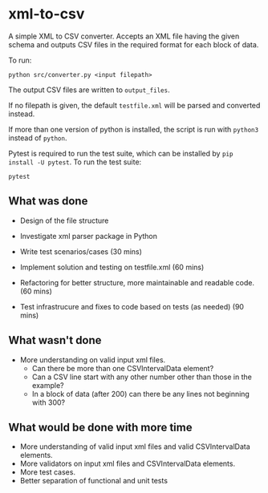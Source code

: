 # xml-to-csv

A simple XML to CSV converter. Accepts an XML file having the given schema and outputs CSV files in the required format for each block of data.

To run:
```
python src/converter.py <input filepath>
```
The output CSV files are written to `output_files`.

If no filepath is given, the default `testfile.xml` will be parsed and converted instead.

If more than one version of python is installed, the script is run with `python3` instead of `python`.

Pytest is required to run the test suite, which can be installed by `pip install -U pytest`. To run the test suite:
```
pytest
```

## What was done
- Design of the file structure
- Investigate xml parser package in Python
- Write test scenarios/cases
(30 mins)

- Implement solution and testing on testfile.xml
(60 mins)

- Refactoring for better structure, more maintainable and readable code.
(60 mins)

- Test infrastrucure and fixes to code based on tests (as needed)
(90 mins)


## What wasn't done
- More understanding on valid input xml files. 
  - Can there be more than one CSVIntervalData element? 
  - Can a CSV line start with any other number other than those in the example? 
  - In a block of data (after 200) can there be any lines not beginning with 300?

## What would be done with more time
- More understanding of valid input xml files and valid CSVIntervalData elements.
- More validators on input xml files and CSVIntervalData elements.
- More test cases.
- Better separation of functional and unit tests
